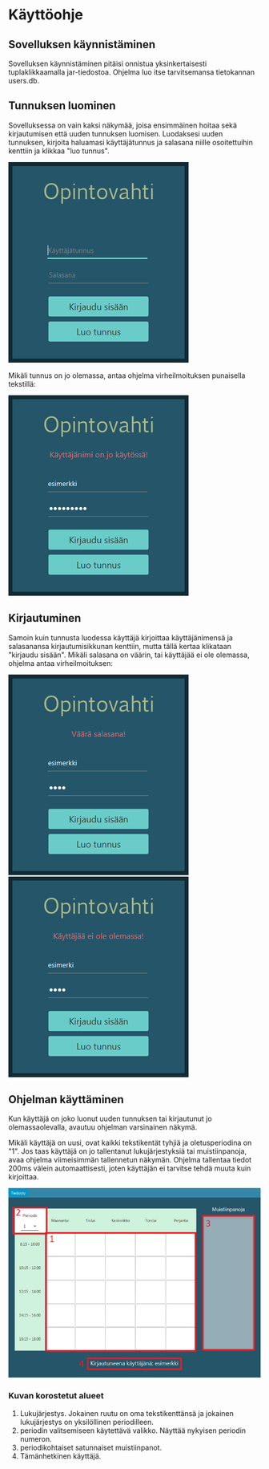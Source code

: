 # Käyttöohje

## Sovelluksen käynnistäminen

Sovelluksen käynnistäminen pitäisi onnistua yksinkertaisesti tuplaklikkaamalla jar-tiedostoa. Ohjelma luo itse tarvitsemansa tietokannan users.db.

## Tunnuksen luominen

Sovelluksessa on vain kaksi näkymää, joisa ensimmäinen hoitaa sekä kirjautumisen että uuden tunnuksen luomisen. Luodaksesi uuden tunnuksen, kirjoita haluamasi käyttäjätunnus ja salasana niille osoitettuihin kenttiin ja klikkaa "luo tunnus". 

<img src = "https://raw.githubusercontent.com/ratilmii/otm-harjoitustyo/master/dokumentaatio/Kuvat/opintovahtilogin.png">

Mikäli tunnus on jo olemassa, antaa ohjelma virheilmoituksen punaisella tekstillä:

<img src="https://raw.githubusercontent.com/ratilmii/otm-harjoitustyo/master/dokumentaatio/Kuvat/opintovahtiloginerror1.png">

## Kirjautuminen

Samoin kuin tunnusta luodessa käyttäjä kirjoittaa käyttäjänimensä ja salasanansa kirjautumisikkunan kenttiin, mutta tällä kertaa klikataan "kirjaudu sisään". Mikäli salasana on väärin, tai käyttäjää ei ole olemassa, ohjelma antaa virheilmoituksen:

<img src = "https://raw.githubusercontent.com/ratilmii/otm-harjoitustyo/master/dokumentaatio/Kuvat/opintovahtiloginerror2.png">
<img src = "https://raw.githubusercontent.com/ratilmii/otm-harjoitustyo/master/dokumentaatio/Kuvat/opintovahtiloginerror3.png">

## Ohjelman käyttäminen

Kun käyttäjä on joko luonut uuden tunnuksen tai kirjautunut jo olemassaolevalla, avautuu ohjelman varsinainen näkymä. 

Mikäli käyttäjä on uusi, ovat kaikki tekstikentät tyhjiä ja oletusperiodina on "1". Jos taas käyttäjä on jo tallentanut lukujärjestyksiä tai muistiinpanoja, avaa ohjelma viimeisimmän tallennetun näkymän. Ohjelma tallentaa tiedot 200ms välein automaattisesti, joten käyttäjän ei tarvitse tehdä muuta kuin kirjoittaa.

<img src = "https://raw.githubusercontent.com/ratilmii/otm-harjoitustyo/master/dokumentaatio/Kuvat/opintovahtiscenetips.png"> 

### Kuvan korostetut alueet

1. Lukujärjestys. Jokainen ruutu on oma tekstikenttänsä ja jokainen lukujärjestys on yksilöllinen periodilleen.
2. periodin valitsemiseen käytettävä valikko. Näyttää nykyisen periodin numeron.
3. periodikohtaiset satunnaiset muistiinpanot.
4. Tämänhetkinen käyttäjä.
